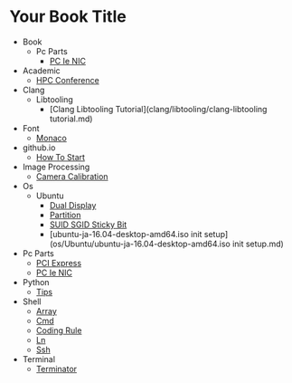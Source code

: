 # Your Book Title

- Book
  - Pc Parts
    * [PC Ie NIC](_book/pc_parts/PCIe_NIC.md)
- Academic
  * [HPC Conference](academic/HPC-conference.md)
- Clang
  - Libtooling
    * [Clang Libtooling Tutorial](clang/libtooling/clang-libtooling tutorial.md)
- Font
  * [Monaco](font/monaco.md)
- github.io
  * [How To Start](github.io/how-to-start.md)
- Image Processing
  * [Camera Calibration](image_processing/camera_calibration.md)
- Os
  - Ubuntu
    * [Dual Display](os/Ubuntu/dual-display.md)
    * [Partition](os/Ubuntu/partition.md)
    * [SUID SGID Sticky Bit](os/Ubuntu/SUID-SGID-sticky-bit.md)
    * [ubuntu-ja-16.04-desktop-amd64.iso init setup](os/Ubuntu/ubuntu-ja-16.04-desktop-amd64.iso init setup.md)
- Pc Parts
  * [PCI Express](pc_parts/PCI_Express.md)
  * [PC Ie NIC](pc_parts/PCIe_NIC.md)
- Python
  * [Tips](python/tips.md)
- Shell
  * [Array](shell/array.md)
  * [Cmd](shell/cmd.md)
  * [Coding Rule](shell/coding_rule.md)
  * [Ln](shell/ln.md)
  * [Ssh](shell/ssh.md)
- Terminal
  * [Terminator](terminal/terminator.md)
